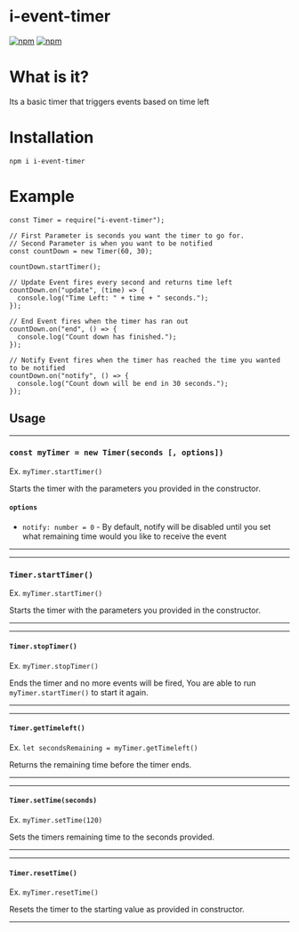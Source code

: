 # i-event-timer
[![npm](https://img.shields.io/npm/dt/discord-command-parser.svg?style=for-the-badge)](https://npmjs.com/package/discord-command-parser)
[![npm](https://img.shields.io/npm/v/discord-command-parser.svg?style=for-the-badge)](https://npmjs.com/package/discord-command-parser)

# What is it?

Its a basic timer that triggers events based on time left

# Installation

`npm i i-event-timer`

# Example

```
const Timer = require("i-event-timer");

// First Parameter is seconds you want the timer to go for.
// Second Parameter is when you want to be notified
const countDown = new Timer(60, 30);

countDown.startTimer();

// Update Event fires every second and returns time left
countDown.on("update", (time) => {
  console.log("Time Left: " + time + " seconds.");
});

// End Event fires when the timer has ran out
countDown.on("end", () => {
  console.log("Count down has finished.");
});

// Notify Event fires when the timer has reached the time you wanted to be notified
countDown.on("notify", () => {
  console.log("Count down will be end in 30 seconds.");
});
```


## Usage

---

### `const myTimer = new Timer(seconds [, options])`

Ex. `myTimer.startTimer()`

Starts the timer with the parameters you provided in the constructor.

#### `options`

- `notify: number = 0` - By default, notify will be disabled until you set what remaining time would you like to receive the event

---

---

### `Timer.startTimer()`

Ex. `myTimer.startTimer()`

Starts the timer with the parameters you provided in the constructor.

---

---

#### `Timer.stopTimer()`

Ex. `myTimer.stopTimer()`

Ends the timer and no more events will be fired, You are able to run `myTimer.startTimer()` to start it again.

---

---

#### `Timer.getTimeleft()`

Ex. `let secondsRemaining = myTimer.getTimeleft()`

Returns the remaining time before the timer ends.

---

---

#### `Timer.setTime(seconds)`

Ex. `myTimer.setTime(120)`

Sets the timers remaining time to the seconds provided.

---

---

#### `Timer.resetTime()`

Ex. `myTimer.resetTime()`

Resets the timer to the starting value as provided in constructor.

---
